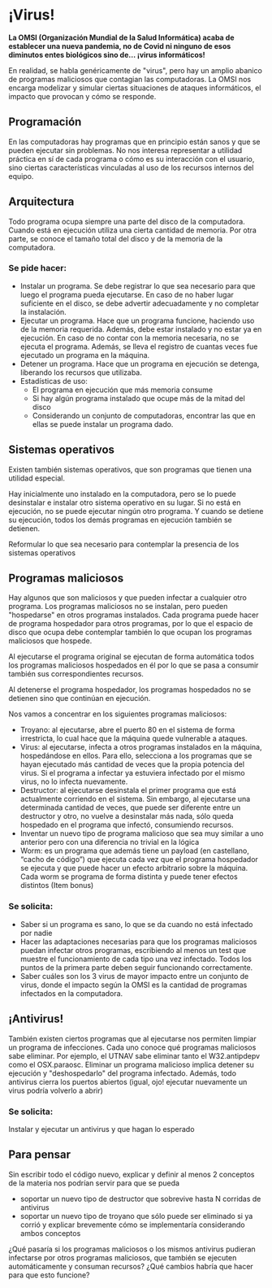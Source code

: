 # ¡Virus!

**La OMSI (Organización Mundial de la Salud Informática) acaba de establecer una nueva pandemia, no de Covid ni ninguno de esos diminutos entes biológicos sino de… ¡virus informáticos!**

En realidad, se habla genéricamente de "virus", pero hay un amplio abanico de programas maliciosos que contagian las computadoras. La OMSI nos encarga modelizar y simular ciertas situaciones de ataques informáticos, el impacto que provocan y cómo se responde. 

## Programación
En las computadoras hay programas que en principio están sanos y que se pueden ejecutar sin problemas. No nos interesa representar a utilidad práctica en sí de cada programa o cómo es su interacción con el usuario, sino ciertas características vinculadas al uso de los recursos internos del equipo. 	

## Arquitectura 
Todo programa ocupa siempre una parte del disco de la computadora. Cuando está en ejecución utiliza una cierta cantidad de memoria. Por otra parte, se conoce el tamaño total del disco y de la memoria de la computadora.

### Se pide hacer:
- Instalar un programa. Se debe registrar lo que sea necesario para que luego el programa pueda ejecutarse. En caso de no haber lugar suficiente en el disco, se debe advertir adecuadamente y no completar la instalación.
- Ejecutar un programa. Hace que un programa funcione, haciendo uso de la memoria requerida. Además, debe estar instalado y no estar ya en ejecución. En caso de no contar con la memoria necesaria, no se ejecuta el programa. Además, se lleva el registro de cuantas veces fue ejecutado un programa en la máquina.
- Detener un programa. Hace que un programa en ejecución se detenga, liberando los recursos que utilizaba.
- Estadísticas de uso:
  -  El programa en ejecución que más memoria consume
  -  Si hay algún programa instalado que ocupe más de la mitad del disco
  -  Considerando un conjunto de computadoras, encontrar las que en ellas se puede instalar un programa dado.

## Sistemas operativos
Existen también sistemas operativos, que son programas que tienen una utilidad especial.

Hay inicialmente uno instalado en la computadora, pero se lo puede desinstalar e instalar otro sistema operativo en su lugar. Si no está en ejecución, no se puede ejecutar ningún otro programa. Y cuando se detiene su ejecución, todos los demás programas en ejecución también se detienen. 

Reformular lo que sea necesario para contemplar la presencia de los sistemas operativos

## Programas maliciosos

Hay algunos que son maliciosos y que pueden infectar a cualquier otro programa. Los programas maliciosos no se instalan, pero pueden "hospedarse" en otros programas instalados. Cada programa puede hacer de programa hospedador para otros programas, por lo que el espacio de disco que ocupa debe contemplar también lo que ocupan los programas maliciosos que hospede. 

Al ejecutarse el programa original se ejecutan de forma automática todos los programas maliciosos hospedados en él por lo que se pasa a consumir también sus correspondientes recursos.

Al detenerse el programa hospedador, los programas hospedados no se detienen sino que continúan en ejecución. 

Nos vamos a concentrar en los siguientes programas maliciosos:
- Troyano: al ejecutarse, abre el puerto 80 en el sistema de forma irrestricta, lo cual hace que la máquina quede vulnerable a ataques.
- Virus: al ejecutarse, infecta a otros programas instalados en la máquina, hospedándose en ellos. Para ello, selecciona a los programas que se hayan ejecutado más cantidad de veces que la propia potencia del virus. Si el programa a infectar ya estuviera infectado por el mismo virus, no lo infecta nuevamente. 
- Destructor: al ejecutarse desinstala el primer programa que está actualmente corriendo en el sistema. Sin embargo, al ejecutarse una determinada cantidad de veces, que puede ser diferente entre un destructor y otro, no vuelve a desinstalar más nada, sólo queda hospedado en el programa que infectó, consumiendo recursos. 
- Inventar un nuevo tipo de programa malicioso que sea muy similar a uno anterior pero con una diferencia no trivial en la lógica
- Worm: es un programa que además tiene un payload (en castellano, “cacho de código”) que ejecuta cada vez que el programa hospedador se ejecuta y que puede hacer un efecto arbitrario sobre la máquina. Cada worm se programa de forma distinta y puede tener efectos distintos  (Item bonus)

### Se solicita:
- Saber si un programa es sano, lo que se da cuando no está infectado por nadie
- Hacer las adaptaciones necesarias para que los programas maliciosos puedan infectar otros programas, escribiendo al menos un test que muestre el funcionamiento de cada tipo una vez infectado. Todos los puntos de la primera parte deben seguir funcionando correctamente.
- Saber cuáles son los 3 virus de mayor impacto entre un conjunto de virus, donde el impacto según la OMSI es la cantidad de programas infectados en la computadora.

## ¡Antivirus!
También existen ciertos programas que al ejecutarse nos permiten limpiar un programa de infecciones. Cada uno conoce qué programas maliciosos sabe eliminar. Por ejemplo, el UTNAV sabe eliminar tanto el W32.antipdepv como el OSX.paraosc. Eliminar un programa malicioso implica detener su ejecución y "deshospedarlo" del programa infectado. Además, todo antivirus cierra los puertos abiertos (igual, ojo! ejecutar nuevamente un virus podría volverlo a abrir)

### Se solicita:
Instalar y ejecutar un antivirus y que hagan lo esperado

## Para pensar

Sin escribir todo el código nuevo, explicar y definir al menos 2 conceptos de la materia nos podrían servir para que se pueda
- soportar un nuevo tipo de destructor que sobrevive hasta N corridas de antivirus
- soportar un nuevo tipo de troyano que sólo puede ser eliminado si ya corrió y explicar brevemente cómo se implementaría considerando ambos conceptos

¿Qué pasaría si los programas maliciosos o los mismos antivirus pudieran infectarse por otros programas maliciosos, que también se ejecuten automáticamente y consuman recursos? ¿Qué cambios habría que hacer para que esto funcione?
